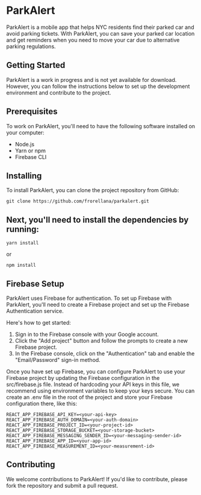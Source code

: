 # ParkAlert


ParkAlert is a mobile app that helps NYC residents find their parked car and avoid parking tickets. With ParkAlert, you can save your parked car location and get reminders when you need to move your car due to alternative parking regulations.

## Getting Started
ParkAlert is a work in progress and is not yet available for download. However, you can follow the instructions below to set up the development environment and contribute to the project.

## Prerequisites
To work on ParkAlert, you'll need to have the following software installed on your computer:

- Node.js
- Yarn or npm
- Firebase CLI

## Installing
To install ParkAlert, you can clone the project repository from GitHub:
```
git clone https://github.com/frorellana/parkalert.git
```
## Next, you'll need to install the dependencies by running:
```
yarn install
```
or

```
npm install
```

## Firebase Setup

ParkAlert uses Firebase for authentication. To set up Firebase with ParkAlert, you'll need to create a Firebase project and set up the Firebase Authentication service.

Here's how to get started:

1. Sign in to the Firebase console with your Google account.
2. Click the "Add project" button and follow the prompts to create a new Firebase project.
3. In the Firebase console, click on the "Authentication" tab and enable the "Email/Password" sign-in method.

Once you have set up Firebase, you can configure ParkAlert to use your Firebase project by updating the Firebase configuration in the src/firebase.js file. Instead of hardcoding your API keys in this file, we recommend using environment variables to keep your keys secure. You can create an .env file in the root of the project and store your Firebase configuration there, like this:
```
REACT_APP_FIREBASE_API_KEY=<your-api-key>
REACT_APP_FIREBASE_AUTH_DOMAIN=<your-auth-domain>
REACT_APP_FIREBASE_PROJECT_ID=<your-project-id>
REACT_APP_FIREBASE_STORAGE_BUCKET=<your-storage-bucket>
REACT_APP_FIREBASE_MESSAGING_SENDER_ID=<your-messaging-sender-id>
REACT_APP_FIREBASE_APP_ID=<your-app-id>
REACT_APP_FIREBASE_MEASUREMENT_ID=<your-measurement-id>
```

## Contributing
We welcome contributions to ParkAlert! If you'd like to contribute, please fork the repository and submit a pull request.


